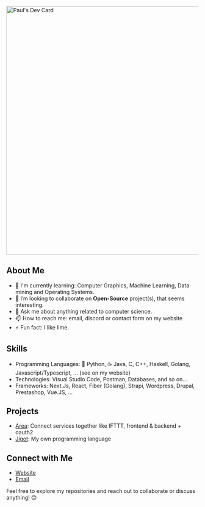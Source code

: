 <a href="https://app.daily.dev/limeal"><img src="https://api.daily.dev/devcards/v2/vKR2UlAcYciyPNdyM0UHQ.png?r=aep&type=wide" width="652" alt="Paul's Dev Card"/></a>

## About Me
- 🌱 I'm currently learning: Computer Graphics, Machine Learning, Data mining and Operating Systems.
- 👯 I’m looking to collaborate on **Open-Source** project(s), that seems interesting.
- 💬 Ask me about anything related to computer science.
- 📫 How to reach me: email, discord or contact form on my website
- ⚡ Fun fact: I like lime.

## Skills
- Programming Languages: 🐍 Python, ☕ Java, C, C++, Haskell, Golang, Javascript/Typescript, ... (see on my website)
- Technologies: Visual Studio Code, Postman, Databases, and so on...
- Frameworks: Next.Js, React, Fiber (Golang), Strapi, Wordpress, Drupal, Prestashop, Vue.JS, ...

## Projects
- [Area](https://github.com/limeal/area): Connect services together like IFTTT, frontend & backend + oauth2
- [Jigot](https://github.com/limeal/jigot): My own programming language

## Connect with Me
- [Website](https://limeal.fr)
- [Email](contact@limeal.mozmail.com)

Feel free to explore my repositories and reach out to collaborate or discuss anything! 😊
